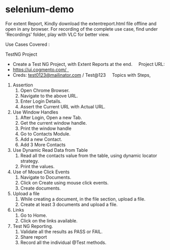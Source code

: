 # selenium-demo

For extent Report, Kindly download the extentreport.html file offline and open in any browser.
For recording of the complete use case, find under 'Recordings' folder, play with VLC for better view.


Use Cases Covered :




TestNG Project 
* Create a Test NG Project, with Extent Reports at the end.  
 
Project URL: 
* https://ui.cogmento.com/  
* Creds: test0123@mailinator.com / Test@123  
 
Topics with Steps, 
1. Assertion   
    1. Open Chrome Browser.  
    2. Navigate to the above URL.  
    3. Enter Login Details.  
    4. Assert the Current URL with Actual URL.  
2. Use Window Handles  
    1. After Login, Open a new Tab.  
    2. Get the current window handle.  
    3. Print the window handle  
    4. Go to Contacts Module.  
    5. Add a new Contact.  
    6. Add 3 More Contacts  
3. Use Dynamic Read Data from Table  
    1. Read all the contacts value from the table, using dynamic locator strategy.  
    2. Print the values.  
4. Use of Mouse Click Events  
    1. Navigate to Documents.  
    2. Click on Create using mouse click events.  
    3. Create documents.  
5. Upload a file  
    1. While creating a document, in the file section, upload a file.  
    2. Create at least 3 documents and upload a file.  
6. Links   
    1. Go to Home.  
    2. Click on the links available.   
7. Test NG Reporting.  
    1. Validate all the results as PASS or FAIL.  
    2. Share report  
    3. Record all the individual @Test methods.  
 
